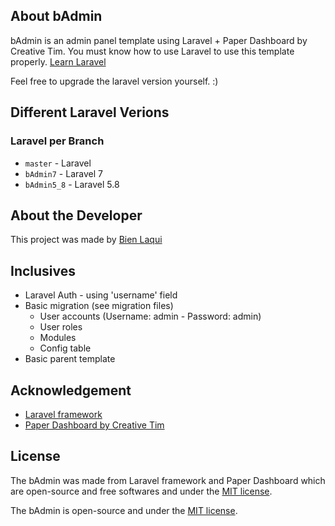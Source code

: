 ## About bAdmin

bAdmin is an admin panel template using Laravel + Paper Dashboard by Creative Tim. You must know how to use Laravel to use this template properly. [Learn Laravel](https://laravel.com/docs/7.x)

Feel free to upgrade the laravel version yourself. :)

## Different Laravel Verions

### Laravel per Branch

- `master` - Laravel
- `bAdmin7` - Laravel 7
- `bAdmin5_8` - Laravel 5.8

## About the Developer

This project was made by [Bien Laqui](http://bienlaqui.ml)

## Inclusives

 - Laravel Auth - using 'username' field
 - Basic migration (see migration files)
    - User accounts (Username: admin - Password: admin)
    - User roles
    - Modules
    - Config table
 - Basic parent template

## Acknowledgement

 - [Laravel framework](https://laravel.com/)
 - [Paper Dashboard by Creative Tim](https://www.creative-tim.com/product/paper-dashboard) 

## License
The bAdmin was made from Laravel framework and Paper Dashboard which are open-source and free softwares and under the [MIT license](https://opensource.org/licenses/MIT).

The bAdmin is open-source and under the [MIT license](https://opensource.org/licenses/MIT).
